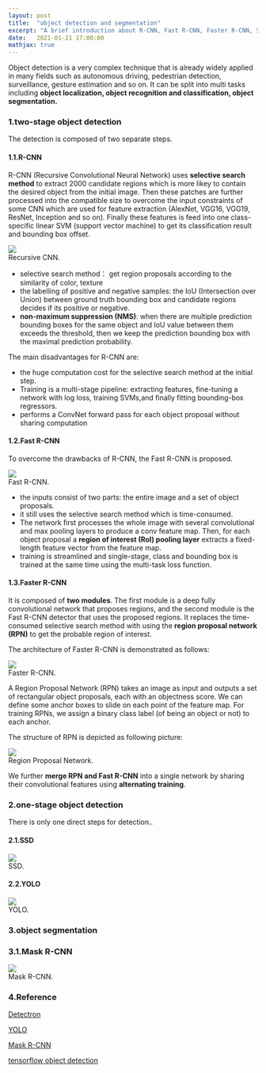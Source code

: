 ```yaml
---
layout: post
title:  "object detection and segmentation"
excerpt: "A brief introduction about R-CNN, Fast R-CNN, Faster R-CNN, SSD, YOLO and Mask R-CNN"
date:   2021-01-21 17:00:00
mathjax: true
---
```


Object detection is a very complex technique that is already widely applied in many fields such as autonomous driving, 
pedestrian detection, surveillance, gesture estimation and so on. It can be split into multi tasks including **object 
localization, object recognition and classification, object segmentation.**

### 1.two-stage object detection

The detection is composed of two separate steps.

#### 1.1.R-CNN

R-CNN (Recursive Convolutional Neural Network) uses **selective search method** to extract 2000 candidate regions which is more likey to 
contain the desired object from the initial image. Then these patches are further processed into the compatible size to overcome the 
input constraints of some CNN which are used for feature extraction (AlexNet, VGG16, VGG19, ResNet, Inception and so on). Finally these 
features is feed into one class-specific linear SVM (support vector machine) to get its classification result and bounding box offset.

<div class="imgcap">
<img src="/assets/detection/rcnn.png">
<div class="thecap">Recursive CNN.</div>
</div>

- selective search method： get region proposals according to the similarity of color, texture
- the labelling of positive and negative samples: the IoU (Intersection over Union) between ground truth bounding box and candidate regions decides if its positive or negative. 
- **non-maximum suppression (NMS)**: when there are multiple prediction bounding boxes for the same object and IoU value between them exceeds the threshold, then we keep the prediction 
bounding box with the maximal prediction probability.

The main disadvantages for R-CNN are:

- the huge computation cost for the selective search method at the initial step.
- Training is a multi-stage pipeline: extracting features, fine-tuning a network with log loss, training SVMs,and finally fitting bounding-box regressors. 
- performs a ConvNet forward pass for each object proposal without sharing computation

#### 1.2.Fast R-CNN

To overcome the drawbacks of R-CNN, the Fast R-CNN is proposed.

<div class="imgcap">
<img src="/assets/detection/fast-rcnn.png">
<div class="thecap">Fast R-CNN.</div>
</div>

- the inputs consist of two parts: the entire image and a set of object proposals.
- it still uses the selective search method which is time-consumed.
- The network first processes the whole image with several convolutional and max pooling layers to produce a conv feature map. Then, for each object proposal a **region of interest (RoI) pooling layer** extracts a fixed-length feature vector from the feature map.
- training is streamlined and single-stage, class and bounding box is trained at the same time using the multi-task loss function.

#### 1.3.Faster R-CNN

It is composed of **two modules**. The first module is a deep fully convolutional network that proposes regions, and the second module is the Fast R-CNN detector that uses the proposed regions.
It replaces the time-consumed selective search method with using the **region proposal network (RPN)** to get the probable region of interest.

The architecture of Faster R-CNN is demonstrated as follows:
 
<div class="imgcap">
<img src="/assets/detection/faster-rcnn.png">
<div class="thecap">Faster R-CNN.</div>
</div>

A Region Proposal Network (RPN) takes an image as input and outputs a set of rectangular object proposals, each with an objectness score.
We can define some anchor boxes to slide on each point of the feature map. For training RPNs, we assign a binary class label (of being an object or not) to each anchor.

The structure of RPN is depicted as following picture:

<div class="imgcap">
<img src="/assets/detection/rpn.png">
<div class="thecap">Region Proposal Network.</div>
</div>

We further **merge RPN and Fast R-CNN** into a single network by sharing their convolutional features using **alternating training**.

### 2.one-stage object detection

There is only one direct steps for detection..

#### 2.1.SSD


<div class="imgcap">
<img src="/assets/detection/ssd.png">
<div class="thecap">SSD.</div>
</div>

#### 2.2.YOLO


<div class="imgcap">
<img src="/assets/detection/yolo.png">
<div class="thecap">YOLO.</div>
</div>

### 3.object segmentation

### 3.1.Mask R-CNN


<div class="imgcap">
<img src="/assets/detection/mask-rcnn.png">
<div class="thecap">Mask R-CNN.</div>
</div>


### 4.Reference

[Detectron](https://github.com/facebookresearch/Detectron)

[YOLO](https://pjreddie.com/darknet/yolo/)

[Mask R-CNN](https://github.com/matterport/Mask_RCNN)

[tensorflow object detection](https://github.com/tensorflow/models/tree/master/research/object_detection)


